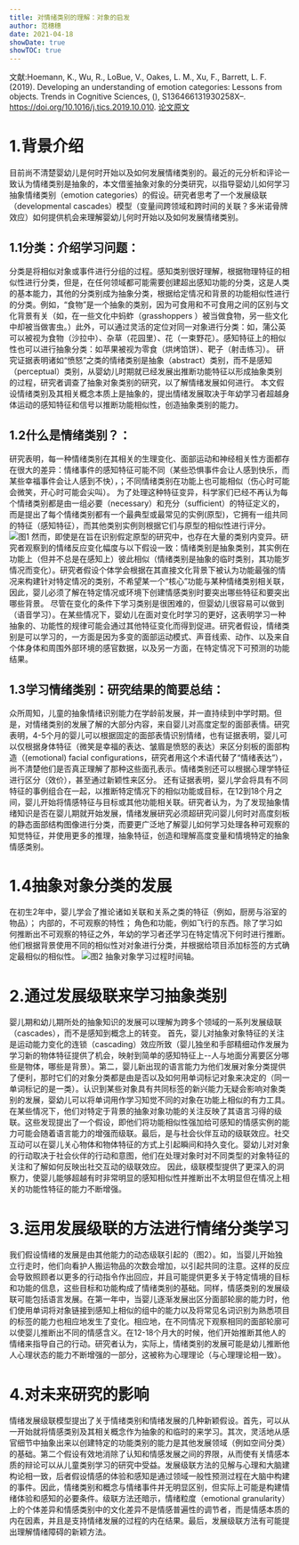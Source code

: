 ```yaml
---
title: 对情绪类别的理解：对象的启发
author: 范穗穗
date: 2021-04-18
showDate: true
showTOC: true
---
```

文献:Hoemann, K., Wu, R., LoBue, V., Oakes, L. M., Xu, F., Barrett, L. F. (2019). Developing an understanding of emotion categories: Lessons from objects. Trends in Cognitive Sciences, (), S136466131930258X–.
https://doi.org/10.1016/j.tics.2019.10.010.
[论文原文](../Source_Files/2021-04-18-FSS2.Pdf)
# 1.背景介绍
目前尚不清楚婴幼儿是何时开始以及如何发展情绪类别的。最近的元分析和评论一致认为情绪类别是抽象的，本文借鉴抽象对象的分类研究，以指导婴幼儿如何学习抽象情绪类别（emotion categories）的假设。研究者思考了一个发展级联（developmental cascades）模型（变量间跨领域和跨时间的关联？多米诺骨牌效应）如何提供机会来理解婴幼儿何时开始以及如何发展情绪类别。
## 1.1分类：介绍学习问题：
分类是将相似对象或事件进行分组的过程。感知类别很好理解，根据物理特征的相似性进行分类，但是，在任何领域都可能需要创建超出感知功能的分类，这是人类的基本能力，其他的分类别成为抽象分类，根据给定情况和背景的功能相似性进行的分类。例如，“食物”是一个抽象的类别，因为可食用和不可食用之间的区别与文化背景有关（如，在一些文化中蚂蚱（grasshoppers ）被当做食物，另一些文化中却被当做害虫。）此外，可以通过灵活的定位对同一对象进行分类：如，蒲公英可以被视为食物（沙拉中）、杂草（花园里）、花（一束野花）。感知特征上的相似性也可以进行抽象分类：如苹果被视为零食（烘烤馅饼）、靶子（射击练习）。
研究证据表明诸如“愤怒”之类的情绪类别是抽象（abstract）类别，而不是感知（perceptual）类别，从婴幼儿时期就已经发展出推断功能特征以形成抽象类别的过程，研究者调查了抽象对象类别的研究，以了解情绪发展如何进行。
本文假设情绪类别及其相关概念本质上是抽象的，提出情绪发展取决于年幼学习者超越身体运动的感知特征和信号以推断功能相似性，创造抽象类别的能力。
## 1.2什么是情绪类别？：
研究表明，每一种情绪类别在其相关的生理变化、面部运动和神经相关性方面都存在很大的差异：情绪事件的感知特征可能不同（某些恐惧事件会让人感到快乐，而某些幸福事件会让人感到不快），；不同情绪类别在功能上也可能相似（伤心时可能会微笑，开心时可能会尖叫）。
为了处理这种特征变异，科学家们已经不再认为每个情绪类别都是由一组必要（necessary）和充分（sufficient）的特征定义的，而是提出了每个情绪类别都有一个最典型或最常见的实例(原型)，它拥有一组共同的特征（感知特征），而其他类别实例则根据它们与原型的相似性进行评分。
![图1](../Supporting_Information/2021-04-18-FSS2-Fig1.png)
然而，即使是在旨在识别假定原型的研究中，也存在大量的类别内变异。研究者观察到的情绪反应变化幅度与以下假设一致：情绪类别是抽象类别，其实例在功能上（但并不总是在感知上）彼此相似（情绪类别是抽象的临时类别，其功能岁情况而变化）。研究者假设个体学会根据在其直接文化背景下被认为功能最强的情况来构建针对特定情况的类别，不希望某一个“核心”功能与某种情绪类别相关联，因此，婴儿必须了解在特定情况或环境下创建情感类别时要突出哪些特征和要突出哪些背景。
尽管在变化的条件下学习类别是很困难的，但婴幼儿很容易可以做到（语音学习）。在某些情况下，婴幼儿在面对变化时学习的更好，这表明学习一种抽象的、功能性的规律可能会通过其他特征变化而得到促进。研究者假设，情绪类别是可以学习的，一方面是因为多变的面部运动模式、声音线索、动作、以及来自个体身体和周围外部环境的感官数据，以及另一方面，在特定情况下可预测的功能结果。
## 1.3学习情绪类别：研究结果的简要总结：
众所周知，儿童的抽象情绪识别能力在学龄前发展，并一直持续到中学时期。但是，对情绪类别的发展了解的大部分内容，来自婴儿对高度定型的面部表情。研究表明，4-5个月的婴儿可以根据固定的面部表情识别情绪，也有证据表明，婴儿可以仅根据身体特征（微笑是幸福的表达、皱眉是愤怒的表达）来区分刻板的面部构造（(emotional) facial configurations，研究者用这个术语代替了“情绪表达”），尚不清楚他们是否真正理解了那种这些面孔表示。情绪类别还可以根据心理学特征进行区分（效价），甚至通过新颖性来区分。
还有证据表明，婴儿学会将具有不同特征的事例组合在一起，以推断特定情况下的相似功能或目标，在12到18个月之间，婴儿开始将情感特征与目标或其他功能相关联。研究者认为，为了发现抽象情绪知识是否在婴儿期就开始发展，情绪发展研究必须超研究问婴儿何时对高度刻板的静态面部结构图像进行分类，而要更广泛地了解婴儿如何学习处理各种可观察的知觉特征，并使用更多的推理，抽象特征，创造和理解高度变量和情境特定的抽象情感类别。
# 1.4抽象对象分类的发展
在初生2年中，婴儿学会了推论诸如关联和关系之类的特征（例如，厨房与浴室的物品）； 内部的，不可观察的特性； 角色和功能，例如飞行的东西。除了学习如何推断出不可观察的特征之外，年幼的学习者还学习在特定情况下何时进行推断。他们根据背景使用不同的相似性对对象进行分类，并根据给项目添加标签的方式确定最相似的相似性。
![图2](../Supporting_Information/2021-04-18-FSS2-Fig2.png)
抽象对象学习过程时间轴。
# 2.通过发展级联来学习抽象类别
婴儿期和幼儿期所处的抽象知识的发展可以理解为跨多个领域的一系列发展级联（cascades），而不是感知到概念上的转变。
首先，婴儿对抽象对象特征的关注是运动能力变化的连锁（cascading）效应所致（婴儿独坐和手部精细动作发展为学习新的物体特征提供了机会，映射到简单的感知特征上--人与地面分离要区分哪些是物体，哪些是背景）。第二，婴儿新出现的语言能力为他们发展对象分类提供了便利，那时它们的对象分类都是由是否以及如何用单词标记对象来决定的（同一单词标记的是一类）。认识到某些对象具有共同标签的新兴能力无疑会影响对象类别的发展，婴幼儿可以将单词用作学习知觉不同的对象在功能上相似的有力工具。在某些情况下，他们对特定于背景的抽象对象功能的关注反映了其语言习得的级联。这些发现提出了一个假设，即他们将功能相似性强加给可感知的情感实例的能力可能会随着语言能力的增强而级联。最后，是与社会伙伴互动的级联效应。社交互动可以在婴儿关心物体和物体特征的方式上引起瞬间和持久变化。婴幼儿对对象的行动取决于社会伙伴的行动和意图，他们在处理对象时对不同类型的对象特征的关注和了解如何反映出社交互动的级联效应。
因此，级联模型提供了更深入的洞察力，使婴儿能够超越有时非常明显的感知相似性并推断出不太明显但在情况上相关的功能性特征的能力不断增强。
# 3.运用发展级联的方法进行情绪分类学习
我们假设情绪的发展是由其他能力的动态级联引起的（图2）。如，当婴儿开始独立行走时，他们向看护人搬运物品的次数会增加，以引起共同的注意。这样的反应会导致照顾者以更多的行动指令作出回应，并且可能提供更多关于特定情境的目标和功能的信息，这些目标和功能构成了情绪类别的基础。同样，情感类别的发展级联可能包括语言发展。在第一年中，当婴儿逐渐发展出区分面部轮廓的能力时，他们使用单词将对象链接到感知上相似的组中的能力以及将常见名词识别为熟悉项目的标签的能力也相应地发生了变化。相应地，在不同情况下观察相同的面部轮廓可以使婴儿推断出不同的情感含义。在12-18个月大的时候，他们开始推断其他人的情绪来指导自己的行动。研究者认为，实际上，情绪类别的发展可能是幼儿推断他人心理状态的能力不断增强的一部分，这被称为心理理论（与心理理论相一致）。
# 4.对未来研究的影响
情绪发展级联模型提出了关于情绪类别和情绪发展的几种新颖假设。首先，可以从一开始就将情感类别及其相关概念作为抽象的和临时的来学习。其次，灵活地从感官细节中抽象出来以创建特定的功能类别的能力是其他发展领域（例如空间分类）的基础。第二个假设有效地消除了认知和情感发展之间的界限，从而使有关情感本质的辩论可以从儿童类别学习的研究中受益。发展级联方法的见解与心理和大脑建构论相一致，后者假设情感的体验和感知是通过领域一般性预测过程在大脑中构建的事件。因此，情绪类别和概念与情绪事件并无明显区别，但实际上可能是构建情绪体验和感知的必要条件。级联方法还暗示，情绪粒度（emotional granularity）上的个体差异和情感类别中的文化差异不是情感普遍性的调节者，而是情感本质的内在因素，并且是支持情绪发展的过程的内在结果。最后，发展级联方法有可能提出理解情绪障碍的新颖方法。
